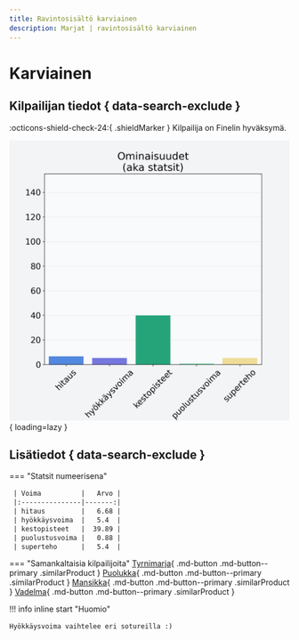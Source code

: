 ```yaml
---
title: Ravintosisältö karviainen
description: Marjat | ravintosisältö karviainen
---
```


# Karviainen


## Kilpailijan tiedot { data-search-exclude }

:octicons-shield-check-24:{ .shieldMarker } Kilpailija on Finelin hyväksymä.

![Karviainen](./images/karviainen.png){ loading=lazy }

## Lisätiedot { data-search-exclude }
=== "Statsit numeerisena"

     | Voima          |   Arvo |
     |:---------------|-------:|
     | hitaus         |   6.68 |
     | hyökkäysvoima  |   5.4  |
     | kestopisteet   |  39.89 |
     | puolustusvoima |   0.88 |
     | superteho      |   5.4  |

=== "Samankaltaisia kilpailijoita"
    [Tyrnimarja](/tyrnimarja){ .md-button .md-button--primary .similarProduct }
    [Puolukka](/puolukka){ .md-button .md-button--primary .similarProduct }
    [Mansikka](/mansikka){ .md-button .md-button--primary .similarProduct }
    [Vadelma](/vadelma){ .md-button .md-button--primary .similarProduct }

!!! info inline start "Huomio"

    Hyökkäysvoima vaihtelee eri sotureilla :)

